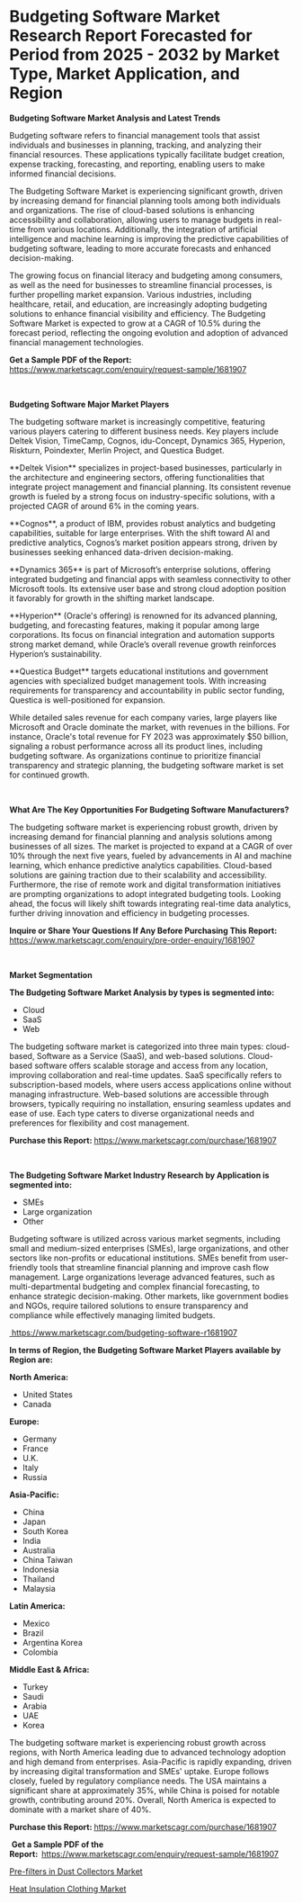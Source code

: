 <p><h1>Budgeting Software Market Research Report Forecasted for Period from 2025 -  2032 by Market Type, Market Application, and Region</h1></p><p><strong>Budgeting Software Market Analysis and Latest Trends</strong></p>
<p><p>Budgeting software refers to financial management tools that assist individuals and businesses in planning, tracking, and analyzing their financial resources. These applications typically facilitate budget creation, expense tracking, forecasting, and reporting, enabling users to make informed financial decisions.</p><p>The Budgeting Software Market is experiencing significant growth, driven by increasing demand for financial planning tools among both individuals and organizations. The rise of cloud-based solutions is enhancing accessibility and collaboration, allowing users to manage budgets in real-time from various locations. Additionally, the integration of artificial intelligence and machine learning is improving the predictive capabilities of budgeting software, leading to more accurate forecasts and enhanced decision-making.</p><p>The growing focus on financial literacy and budgeting among consumers, as well as the need for businesses to streamline financial processes, is further propelling market expansion. Various industries, including healthcare, retail, and education, are increasingly adopting budgeting solutions to enhance financial visibility and efficiency. The Budgeting Software Market is expected to grow at a CAGR of 10.5% during the forecast period, reflecting the ongoing evolution and adoption of advanced financial management technologies.</p></p>
<p><strong>Get a Sample PDF of the Report:&nbsp;</strong> <a href="https://www.marketscagr.com/enquiry/request-sample/1681907?utm_campaign=2031&utm_medium=2&utm_source=Github&utm_content=ia&utm_term=24032025&utm_id=budgeting-software">https://www.marketscagr.com/enquiry/request-sample/1681907</a></p>
<p>&nbsp;</p>
<p><strong>Budgeting Software Major Market Players</strong></p>
<p><p>The budgeting software market is increasingly competitive, featuring various players catering to different business needs. Key players include Deltek Vision, TimeCamp, Cognos, idu-Concept, Dynamics 365, Hyperion, Riskturn, Poindexter, Merlin Project, and Questica Budget. </p><p>**Deltek Vision** specializes in project-based businesses, particularly in the architecture and engineering sectors, offering functionalities that integrate project management and financial planning. Its consistent revenue growth is fueled by a strong focus on industry-specific solutions, with a projected CAGR of around 6% in the coming years.</p><p>**Cognos**, a product of IBM, provides robust analytics and budgeting capabilities, suitable for large enterprises. With the shift toward AI and predictive analytics, Cognos’s market position appears strong, driven by businesses seeking enhanced data-driven decision-making.</p><p>**Dynamics 365** is part of Microsoft’s enterprise solutions, offering integrated budgeting and financial apps with seamless connectivity to other Microsoft tools. Its extensive user base and strong cloud adoption position it favorably for growth in the shifting market landscape.</p><p>**Hyperion** (Oracle's offering) is renowned for its advanced planning, budgeting, and forecasting features, making it popular among large corporations. Its focus on financial integration and automation supports strong market demand, while Oracle’s overall revenue growth reinforces Hyperion’s sustainability.</p><p>**Questica Budget** targets educational institutions and government agencies with specialized budget management tools. With increasing requirements for transparency and accountability in public sector funding, Questica is well-positioned for expansion.</p><p>While detailed sales revenue for each company varies, large players like Microsoft and Oracle dominate the market, with revenues in the billions. For instance, Oracle's total revenue for FY 2023 was approximately $50 billion, signaling a robust performance across all its product lines, including budgeting software. As organizations continue to prioritize financial transparency and strategic planning, the budgeting software market is set for continued growth.</p></p>
<p>&nbsp;</p>
<p><strong>What Are The Key Opportunities For Budgeting Software Manufacturers?</strong></p>
<p><p>The budgeting software market is experiencing robust growth, driven by increasing demand for financial planning and analysis solutions among businesses of all sizes. The market is projected to expand at a CAGR of over 10% through the next five years, fueled by advancements in AI and machine learning, which enhance predictive analytics capabilities. Cloud-based solutions are gaining traction due to their scalability and accessibility. Furthermore, the rise of remote work and digital transformation initiatives are prompting organizations to adopt integrated budgeting tools. Looking ahead, the focus will likely shift towards integrating real-time data analytics, further driving innovation and efficiency in budgeting processes.</p></p>
<p><strong>Inquire or Share Your Questions If Any Before Purchasing This Report:</strong> <a href="https://www.marketscagr.com/enquiry/pre-order-enquiry/1681907?utm_campaign=2031&utm_medium=2&utm_source=Github&utm_content=ia&utm_term=24032025&utm_id=budgeting-software">https://www.marketscagr.com/enquiry/pre-order-enquiry/1681907</a></p>
<p>&nbsp;</p>
<p><strong>Market Segmentation</strong></p>
<p><strong>The Budgeting Software Market Analysis by types is segmented into:</strong></p>
<p><ul><li>Cloud</li><li>SaaS</li><li>Web</li></ul></p>
<p><p>The budgeting software market is categorized into three main types: cloud-based, Software as a Service (SaaS), and web-based solutions. Cloud-based software offers scalable storage and access from any location, improving collaboration and real-time updates. SaaS specifically refers to subscription-based models, where users access applications online without managing infrastructure. Web-based solutions are accessible through browsers, typically requiring no installation, ensuring seamless updates and ease of use. Each type caters to diverse organizational needs and preferences for flexibility and cost management.</p></p>
<p><strong>Purchase this Report:&nbsp;</strong><a href="https://www.marketscagr.com/purchase/1681907?utm_campaign=2031&utm_medium=2&utm_source=Github&utm_content=ia&utm_term=24032025&utm_id=budgeting-software">https://www.marketscagr.com/purchase/1681907</a></p>
<p>&nbsp;</p>
<p><strong>The Budgeting Software Market Industry Research by Application is segmented into:</strong></p>
<p><ul><li>SMEs</li><li>Large organization</li><li>Other</li></ul></p>
<p><p>Budgeting software is utilized across various market segments, including small and medium-sized enterprises (SMEs), large organizations, and other sectors like non-profits or educational institutions. SMEs benefit from user-friendly tools that streamline financial planning and improve cash flow management. Large organizations leverage advanced features, such as multi-departmental budgeting and complex financial forecasting, to enhance strategic decision-making. Other markets, like government bodies and NGOs, require tailored solutions to ensure transparency and compliance while effectively managing limited budgets.</p></p>
<p><a href="https://www.marketscagr.com/budgeting-software-r1681907?utm_campaign=2031&utm_medium=2&utm_source=Github&utm_content=ia&utm_term=24032025&utm_id=budgeting-software">&nbsp;https://www.marketscagr.com/budgeting-software-r1681907</a></p>
<p><strong>In terms of Region, the Budgeting Software Market Players available by Region are:</strong></p>
<p>
    <p> <strong> North America: </strong>
        <ul>
            <li>United States</li>
            <li>Canada</li>
        </ul>
        </p> 
    <p> <strong> Europe: </strong>
        <ul>
            <li>Germany</li>
            <li>France</li>
            <li>U.K.</li>
            <li>Italy</li>
            <li>Russia</li>
        </ul>
        </p> 
    <p> <strong> Asia-Pacific: </strong>
        <ul>
            <li>China</li>
            <li>Japan</li>
            <li>South Korea</li>
            <li>India</li>
            <li>Australia</li>
            <li>China Taiwan</li>
            <li>Indonesia</li>
            <li>Thailand</li>
            <li>Malaysia</li>
        </ul>
        </p> 
    <p> <strong> Latin America: </strong>
        <ul>
            <li>Mexico</li>
            <li>Brazil</li>
            <li>Argentina Korea</li>
            <li>Colombia</li>
        </ul>
        </p> 
    <p> <strong> Middle East & Africa: </strong>
        <ul>
            <li>Turkey</li>
            <li>Saudi</li>
            <li>Arabia</li>
            <li>UAE</li>
            <li>Korea</li>
        </ul>
    </p>
    </p>
<p><p>The budgeting software market is experiencing robust growth across regions, with North America leading due to advanced technology adoption and high demand from enterprises. Asia-Pacific is rapidly expanding, driven by increasing digital transformation and SMEs' uptake. Europe follows closely, fueled by regulatory compliance needs. The USA maintains a significant share at approximately 35%, while China is poised for notable growth, contributing around 20%. Overall, North America is expected to dominate with a market share of 40%.</p></p>
<p><strong>Purchase this Report: </strong><a href="https://www.marketscagr.com/purchase/1681907?utm_campaign=2031&utm_medium=2&utm_source=Github&utm_content=ia&utm_term=24032025&utm_id=budgeting-software">https://www.marketscagr.com/purchase/1681907</a></p>
<p>&nbsp;<strong>Get a Sample PDF of the Report:&nbsp;&nbsp;</strong><a href="https://www.marketscagr.com/enquiry/request-sample/1681907?utm_campaign=2031&utm_medium=2&utm_source=Github&utm_content=ia&utm_term=24032025&utm_id=budgeting-software">https://www.marketscagr.com/enquiry/request-sample/1681907</a></p>
<p><strong></strong></p>
<p><p><a href="https://github.com/PeterParrish5/Market-Research-Report-List-7/blob/main/pre-filters-in-dust-collectors-market.md?utm_campaign=2031&utm_medium=2&utm_source=Github&utm_content=ia&utm_term=24032025&utm_id=budgeting-software">Pre-filters in Dust Collectors Market</a></p><p><a href="https://github.com/ekerswenzlb0/Market-Research-Report-List-1/blob/main/heat-insulation-clothing-market.md?utm_campaign=2031&utm_medium=2&utm_source=Github&utm_content=ia&utm_term=24032025&utm_id=budgeting-software">Heat Insulation Clothing Market</a></p></p>